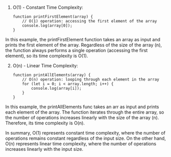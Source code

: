 1.  O(1) - Constant Time Complexity:

        function printFirstElement(array) {
            // O(1) operation: accessing the first element of the array
            console.log(array[0]);
        }

In this example, the printFirstElement function takes an array as input and prints the first element of the array. Regardless of the size of the array (n), the function always performs a single operation (accessing the first element), so its time complexity is O(1).

2.  O(n) - Linear Time Complexity:

        function printAllElements(array) {
            // O(n) operation: looping through each element in the array
            for (let i = 0; i < array.length; i++) {
                console.log(array[i]);
            }
        }

In this example, the printAllElements func takes an arr as input and prints each element of the array. The function iterates through the entire array, so the number of operations increases linearly with the size of the array (n). Therefore, its time complexity is O(n).

In summary, O(1) represents constant time complexity, where the number of operations remains constant regardless of the input size. On the other hand, O(n) represents linear time complexity, where the number of operations increases linearly with the input size.
